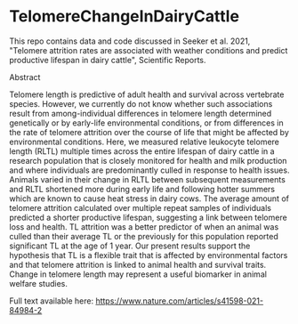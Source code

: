 # TelomereChangeInDairyCattle
This repo contains data and code discussed in Seeker et al. 2021, "Telomere attrition rates are associated with weather conditions and predict productive lifespan in dairy cattle", Scientific Reports. 

Abstract

Telomere length is predictive of adult health and survival across vertebrate species. However, we currently do not know whether such associations result from among-individual differences in telomere length determined genetically or by early-life environmental conditions, or from differences in the rate of telomere attrition over the course of life that might be affected by environmental conditions. Here, we measured relative leukocyte telomere length (RLTL) multiple times across the entire lifespan of dairy cattle in a research population that is closely monitored for health and milk production and where individuals are predominantly culled in response to health issues. Animals varied in their change in RLTL between subsequent measurements and RLTL shortened more during early life and following hotter summers which are known to cause heat stress in dairy cows. The average amount of telomere attrition calculated over multiple repeat samples of individuals predicted a shorter productive lifespan, suggesting a link between telomere loss and health. TL attrition was a better predictor of when an animal was culled than their average TL or the previously for this population reported significant TL at the age of 1 year. Our present results support the hypothesis that TL is a flexible trait that is affected by environmental factors and that telomere attrition is linked to animal health and survival traits. Change in telomere length may represent a useful biomarker in animal welfare studies.

Full text available here: 
https://www.nature.com/articles/s41598-021-84984-2
